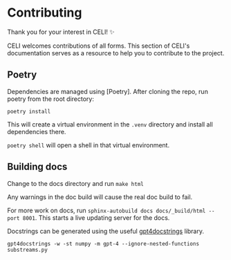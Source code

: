 # Contributing

Thank you for your interest in CELI! ✨

CELI welcomes contributions of all forms. This section of CELI's documentation serves as a resource to help you to contribute to the project.

## Poetry

Dependencies are managed using [Poetry].  After cloning the repo, run poetry from the root directory:

`poetry install`

This will create a virtual environment in the `.venv` directory and install all dependencies there.

`poetry shell` will open a shell in that virtual environment.

## Building docs

Change to the docs directory and run `make html`

Any warnings in the doc build will cause the real doc build to fail.

For more work on docs, run `sphinx-autobuild docs docs/_build/html --port 8001`.  This starts a live updating server for the docs.

Docstrings can be generated using the useful [gpt4docstrings](https://github.com/MichaelisTrofficus/gpt4docstrings) library.

`gpt4docstrings -w -st numpy -m gpt-4 --ignore-nested-functions substreams.py`
